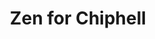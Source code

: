 ---
description: Chipcell 社区，声名远扬，偏执型发烧聚集地。
layout: post
results:
- primaryGenreName: News
  version: '1.0'
  genreIds:
  - '6009'
  - '6002'
  formattedPrice: 免费
  artworkUrl60: http://is2.mzstatic.com/image/thumb/Purple71/v4/29/89/e1/2989e115-ae0f-4b4f-8710-14fa0165ea63/source/60x60bb.jpg
  userRatingCountForCurrentVersion: 2
  minimumOsVersion: '8.0'
  appletvScreenshotUrls: &a []
  sellerName: Jie Qian
  supportedDevices:
  - iPad2Wifi
  - iPad23G
  - iPhone4S
  - iPadThirdGen
  - iPadThirdGen4G
  - iPhone5
  - iPodTouchFifthGen
  - iPadFourthGen
  - iPadFourthGen4G
  - iPadMini
  - iPadMini4G
  - iPhone5c
  - iPhone5s
  - iPhone6
  - iPhone6Plus
  - iPodTouchSixthGen
  genres:
  - 新闻
  - 工具
  currentVersionReleaseDate: '2016-09-25T02:29:58Z'
  trackName: Zen for Chiphell
  isVppDeviceBasedLicensingEnabled: true
  description: chiphell 是一个硬件发烧友社区。网站成立于2007年1月15日，由一名业余PC-DIY玩家创立。网站内容多围绕中高端产品进行讨论。如今的Chiphell
    发展为集硬件评测、掌设、汽车、模型、美食、生活等多角度的分享社区。
  price: 0
  trackId: 1157866114
  releaseDate: '2016-09-25T02:29:58Z'
  advisories: *a
  screenshotUrls:
  - http://a5.mzstatic.com/us/r30/Purple62/v4/35/69/ee/3569ee8e-a3b8-cef4-3310-233c9b20f89a/screen696x696.jpeg
  - http://a4.mzstatic.com/us/r30/Purple42/v4/a8/ed/b7/a8edb76a-d928-0fa0-9e7a-f46c0fe2bb90/screen696x696.jpeg
  - http://a5.mzstatic.com/us/r30/Purple71/v4/76/ef/93/76ef9344-c76b-7153-6719-90179d8a50ce/screen696x696.jpeg
  - http://a5.mzstatic.com/us/r30/Purple22/v4/00/e7/e0/00e7e03f-fc8c-dc04-51d9-8b9f2d48c02e/screen696x696.jpeg
  artistViewUrl: https://itunes.apple.com/cn/developer/jie-qian/id658210766?uo=4
  primaryGenreId: 6009
  averageUserRatingForCurrentVersion: 5
  kind: software
  fileSizeBytes: '21486592'
  bundleId: me.roger.chiphell
  trackContentRating: 4+
  contentAdvisoryRating: 4+
  trackCensoredName: Zen for Chiphell
  isGameCenterEnabled: false
  artistName: Jie Qian
  languageCodesISO2A:
  - EN
  features:
  - iosUniversal
  wrapperType: software
  artworkUrl512: http://is2.mzstatic.com/image/thumb/Purple71/v4/29/89/e1/2989e115-ae0f-4b4f-8710-14fa0165ea63/source/512x512bb.jpg
  artworkUrl100: http://is2.mzstatic.com/image/thumb/Purple71/v4/29/89/e1/2989e115-ae0f-4b4f-8710-14fa0165ea63/source/100x100bb.jpg
  trackViewUrl: https://geo.itunes.apple.com/cn/app/zen-for-chiphell/id1157866114?mt=8&uo=4
  artistId: 658210766
  currency: CNY
  ipadScreenshotUrls:
  - http://a4.mzstatic.com/us/r30/Purple62/v4/b8/aa/08/b8aa0889-9e02-cb97-729e-6ee8ff06c67b/sc1024x768.jpeg
  - http://a2.mzstatic.com/us/r30/Purple62/v4/60/04/f8/6004f89e-6d95-a820-76d8-9f9e04f91247/sc1024x768.jpeg
  - http://a4.mzstatic.com/us/r30/Purple71/v4/d8/65/f3/d865f33d-7371-410a-ae7a-9f98f300e408/sc1024x768.jpeg
category: 新闻
tags: tag1
resultCount: 1
title: Zen for Chiphell

---
